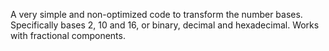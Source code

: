 A very simple and non-optimized code to transform the number bases. 
Specifically bases 2, 10 and 16, or binary, decimal and hexadecimal.
Works with fractional components.
